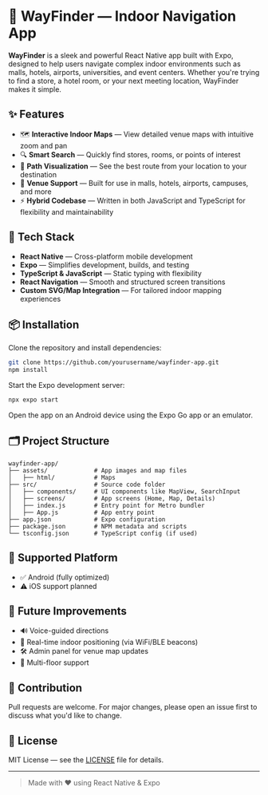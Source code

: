 # 🧭 WayFinder — Indoor Navigation App

**WayFinder** is a sleek and powerful React Native app built with Expo, designed to help users navigate complex indoor environments such as malls, hotels, airports, universities, and event centers. Whether you're trying to find a store, a hotel room, or your next meeting location, WayFinder makes it simple.

## ✨ Features

- 🗺️ **Interactive Indoor Maps** — View detailed venue maps with intuitive zoom and pan
- 🔍 **Smart Search** — Quickly find stores, rooms, or points of interest
- 📌 **Path Visualization** — See the best route from your location to your destination
- 🏢 **Venue Support** — Built for use in malls, hotels, airports, campuses, and more
- ⚡ **Hybrid Codebase** — Written in both JavaScript and TypeScript for flexibility and maintainability

## 💠 Tech Stack

- **React Native** — Cross-platform mobile development
- **Expo** — Simplifies development, builds, and testing
- **TypeScript & JavaScript** — Static typing with flexibility
- **React Navigation** — Smooth and structured screen transitions
- **Custom SVG/Map Integration** — For tailored indoor mapping experiences

## 📦 Installation

Clone the repository and install dependencies:

```bash
git clone https://github.com/yourusername/wayfinder-app.git
npm install
```

Start the Expo development server:

```bash
npx expo start
```

Open the app on an Android device using the Expo Go app or an emulator.

## 🗂️ Project Structure

```
wayfinder-app/
├── assets/             # App images and map files
│   ├── html/           # Maps
├── src/                # Source code folder
│   ├── components/     # UI components like MapView, SearchInput
│   ├── screens/        # App screens (Home, Map, Details)
│   ├── index.js        # Entry point for Metro bundler
│   ├── App.js          # App entry point
├── app.json            # Expo configuration
├── package.json        # NPM metadata and scripts
└── tsconfig.json       # TypeScript config (if used)
```

## 📱 Supported Platform

- ✅ Android (fully optimized)
- ⚠️ iOS support planned

## 🚧 Future Improvements

- 🔊 Voice-guided directions
- 📡 Real-time indoor positioning (via WiFi/BLE beacons)
- 🛠 Admin panel for venue map updates
- 🔄 Multi-floor support

## 🤝 Contribution

Pull requests are welcome. For major changes, please open an issue first to discuss what you'd like to change.

## 📄 License

MIT License — see the [LICENSE](LICENSE) file for details.

---

> Made with ❤️ using React Native & Expo
